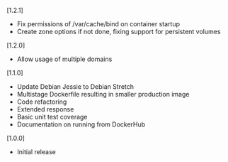 [1.2.1]
* Fix permissions of /var/cache/bind on container startup
* Create zone options if not done, fixing support for persistent volumes

[1.2.0]
* Allow usage of multiple domains

[1.1.0]
* Update Debian Jessie to Debian Stretch
* Multistage Dockerfile resulting in smaller production image
* Code refactoring
* Extended response
* Basic unit test coverage
* Documentation on running from DockerHub

[1.0.0]
* Initial release
